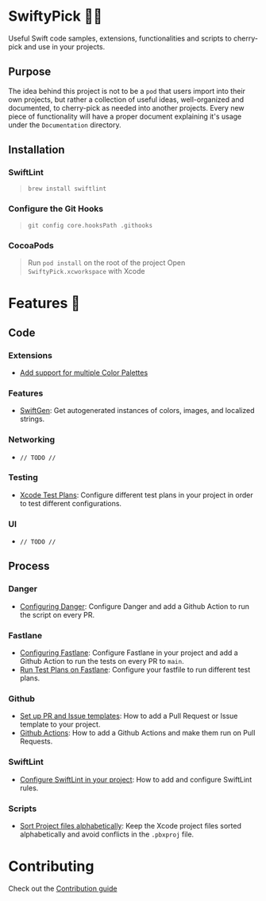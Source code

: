 # SwiftyPick 🦅🍒

Useful Swift code samples, extensions, functionalities and scripts to cherry-pick and use in your projects.

## Purpose

The idea behind this project is not to be a `pod` that users import into their own projects, but rather a collection of useful ideas, well-organized and documented, to cherry-pick as needed into another projects.
Every new piece of functionality will have a proper document explaining it's usage under the `Documentation` directory.

## Installation

### SwiftLint
 > `brew install swiftlint`
 
### Configure the Git Hooks
 > `git config core.hooksPath .githooks`
 
 ### CocoaPods
 > Run `pod install` on the root of the project
 > Open `SwiftyPick.xcworkspace` with Xcode

# Features 🚀

## Code

### Extensions

* [Add support for multiple Color Palettes](Documentation/ColorPalette.md)

### Features

* [SwiftGen](Documentation/SwiftGen.md): Get autogenerated instances of colors, images, and localized strings.

### Networking
* `// TODO //`

### Testing
* [Xcode Test Plans](Documentation/TestPlans.md): Configure different test plans in your project in order to test different configurations.

### UI
* `// TODO //`

## Process

### Danger
* [Configuring Danger](Documentation/Danger.md): Configure Danger and add a Github Action to run the script on every PR.

### Fastlane
* [Configuring Fastlane](Documentation/Fastlane.md): Configure Fastlane in your project and add a Github Action to run the tests on every PR to `main`.
* [Run Test Plans on Fastlane](Documentation/TestPlans.md): Configure your fastfile to run different test plans.

### Github

* [Set up PR and Issue templates](Documentation/GithubTemplates.md): How to add a Pull Request or Issue template to your project.
* [Github Actions](Documentation/GithubActions.md): How to add a Github Actions and make them run on Pull Requests.

### SwiftLint

* [Configure SwiftLint in your project](Documentation/SwiftLint.md): How to add and configure SwiftLint rules.

### Scripts

* [Sort Project files alphabetically](Documentation/SortProject.md): Keep the Xcode project files sorted alphabetically and avoid conflicts in the `.pbxproj` file.

# Contributing

Check out the [Contribution guide](.github/CONTRIBUTING.md)
